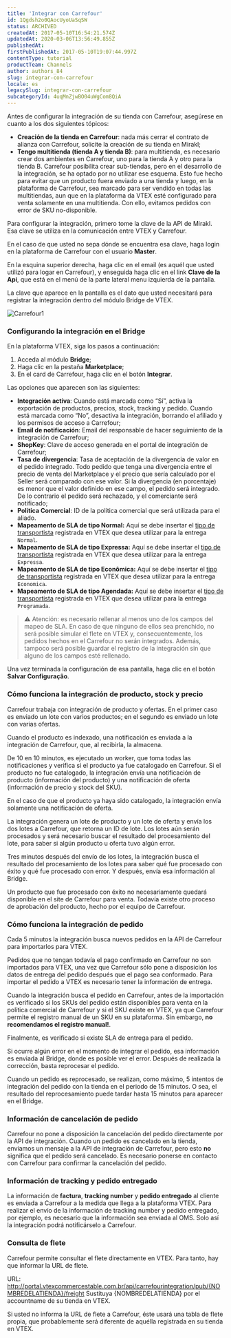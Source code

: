 ```yaml
---
title: 'Integrar con Carrefour'
id: 1Qgdsh2o0QAocUyoUaSqSW
status: ARCHIVED
createdAt: 2017-05-10T16:54:21.574Z
updatedAt: 2020-03-06T13:56:49.855Z
publishedAt: 
firstPublishedAt: 2017-05-10T19:07:44.997Z
contentType: tutorial
productTeam: Channels
author: authors_84
slug: integrar-con-carrefour
locale: es
legacySlug: integrar-con-carrefour
subcategoryId: 4uqMnZjwBO04uWgCom8QiA
---
```


Antes de configurar la integración de su tienda con Carrefour, asegúrese en cuanto a los dos siguientes tópicos:
- **Creación de la tienda en Carrefour**: nada más cerrar el contrato de alianza con Carrefour, solicite la creación de su tienda en Mirakl;
- **Tengo multitienda (tienda A y tienda B)**: para multitienda, es necesario crear dos ambientes en Carrefour, uno para la tienda A y otro para la tienda B. Carrefour posibilita crear sub-tiendas, pero en el desarrollo de la integración, se ha optado por no utilizar ese esquema. Esto fue hecho para evitar que un producto fuera enviado a una tienda y luego, en la plataforma de Carrefour, sea marcado para ser vendido en todas las multitiendas, aun que en la plataforma da VTEX esté configurado para venta solamente en una multitienda. Con ello, evitamos pedidos con error de SKU no-disponible.

Para configurar la integración, primero tome la clave de la API de Mirakl. Esa clave se utiliza en la comunicación entre VTEX y Carrefour.

En el caso de que usted no sepa dónde se encuentra esa clave, haga login en la plataforma de Carrefour con el usuario **Master**.

En la esquina superior derecha, haga clic en el email (es aquél que usted utilizó para logar en Carrefour), y enseguida haga clic en el link **Clave de la Api**, que está en el menú de la parte lateral menu izquierda de la pantalla.

La clave que aparece en la pantalla es el dato que usted necesitará para registrar la integración dentro del módulo Bridge de VTEX.

![Carrefour1](https://images.contentful.com/alneenqid6w5/3J1VMlsGsMswagSeG2y0EK/d054fac671b13f5dca7f627aa5121c97/Carrefour1.png)

### Configurando la integración en el Bridge

En la plataforma VTEX, siga los pasos a continuación:

1. Acceda al módulo **Bridge**;
2. Haga clic en la pestaña **Marketplace**;
3. En el card de Carrefour, haga clic en el botón **Integrar**.

Las opciones que aparecen son las siguientes:

- **Integración activa**: Cuando está marcada como “Sí”, activa la exportación de productos, precios, stock, tracking y pedido. Cuando está marcada como “No”, desactiva la integración, borrando el afiliado y los permisos de acceso a Carrefour;
- **Email de notificación**: Email del responsable de hacer seguimiento de la integración de Carrefour;
- **ShopKey**: Clave de acceso generada en el portal de integración de Carrefour;
- **Tasa de divergencia**: Tasa de aceptación de la divergencia de valor en el pedido integrado. Todo pedido que tenga una divergencia entre el precio de venta del Marketplace y el precio que sería calculado por el Seller será comparado con ese valor. Si la divergencia (en porcentaje) es menor que el valor definido en ese campo, el pedido será integrado. De lo contrario el pedido será rechazado, y el comerciante será notificado;
- **Política Comercial**: ID de la política comercial que será utilizada para el aliado.
- **Mapeamento de SLA de tipo Normal:** Aquí se debe insertar el [tipo de transportista](/es/tutorial/como-se-maneja-el-tipo-de-entrega) registrada en VTEX que desea utilizar para la entrega `Normal`.
- **Mapeamento de SLA de tipo Expressa:** Aquí se debe insertar el [tipo de transportista](/es/tutorial/como-se-maneja-el-tipo-de-entrega) registrada en VTEX que desea utilizar para la entrega `Expressa`.
- **Mapeamento de SLA de tipo Econômica:** Aquí se debe insertar el [tipo de transportista](/es/tutorial/como-se-maneja-el-tipo-de-entrega) registrada en VTEX que desea utilizar para la entrega `Economica`.
- **Mapeamento de SLA de tipo Agendada:** Aquí se debe insertar el [tipo de transportista](/es/tutorial/como-se-maneja-el-tipo-de-entrega) registrada en VTEX que desea utilizar para la entrega `Programada`.

>⚠️ Atención: es necesario rellenar al menos uno de los campos del mapeo de SLA. En caso de que ninguno de ellos sea prenchido, no será posible simular el flete en VTEX y, consecuentemente, los pedidos hechos en el Carrefour no serán integrados. Además, tampoco será posible guardar el registro de la integración sin que alguno de los campos esté rellenado.

Una vez terminada la configuración de esa pantalla, haga clic en el botón **Salvar Configuração**.

### Cómo funciona la integración de producto, stock y precio

Carrefour trabaja con integración de producto y ofertas. En el primer caso es enviado un lote con varios productos; en el segundo es enviado un lote con varias ofertas.

Cuando el producto es indexado, una notificación es enviada a la integración de Carrefour, que, al recibirla, la almacena.

De 10 en 10 minutos, es ejecutado un worker, que toma todas las notificaciones y verifica si el producto ya fue catalogado en Carrefour. Si el producto no fue catalogado, la integración envía una notificación de producto (información del producto) y una notificación de oferta (información de precio y stock del SKU).

En el caso de que el producto ya haya sido catalogado, la integración envía solamente una notificación de oferta.

La integración genera un lote de producto y un lote de oferta y envía los dos lotes a Carrefour, que retorna un ID de lote. Los lotes aún serán procesados y será necesario buscar el resultado del procesamiento del lote, para saber si algún producto u oferta tuvo algún error.

Tres minutos después del envío de los lotes, la integración busca el resultado del procesamiento de los lotes para saber qué fue procesado con éxito y qué fue procesado con error. Y después, envía esa información al Bridge.

Un producto que fue procesado con éxito no necesariamente quedará disponible en el site de Carrefour para venta. Todavía existe otro proceso de aprobación del producto, hecho por el equipo de Carrefour.

### Cómo funciona la integración de pedido

Cada 5 minutos la integración busca nuevos pedidos en la API de Carrefour para importarlos para VTEX.

Pedidos que no tengan todavía el pago confirmado en Carrefour no son importados para VTEX, una vez que Carrefour sólo pone a disposición los datos de entrega del pedido después que el pago sea conformado. Para importar el pedido a VTEX es necesario tener la información de entrega.

Cuando la integración busca el pedido en Carrefour, antes de la importación es verificado si los SKUs del pedido están disponibles para venta en la política comercial de Carrefour y si el SKU existe en VTEX, ya que Carrefour permite el registro manual de un SKU en su plataforma. Sin embargo, **no recomendamos el registro manual!**.

Finalmente, es verificado si existe SLA de entrega para el pedido.

Si ocurre algún error en el momento de integrar el pedido, esa información es enviada al Bridge, donde es posible ver el error. Después de realizada la corrección, basta reprocesar el pedido. 

Cuando un pedido es reprocesado, se realizan, como máximo, 5 intentos de integración del pedido con la tienda en el periodo de 15 minutos. O sea, el resultado del reprocesamiento puede tardar hasta 15 minutos para aparecer en el Bridge.

### Información de cancelación de pedido

Carrefour no pone a disposición la cancelación del pedido directamente por la API de integración. Cuando un pedido es cancelado en la tienda, enviamos un mensaje a la API de integración de Carrefour, pero esto **no** significa que el pedido será cancelado. Es necesario ponerse en contacto con Carrefour para confirmar la cancelación del pedido.

### Información de tracking y pedido entregado

La información de **factura**, **tracking number** y **pedido entregado** al cliente es enviada a Carrefour a la medida que llega a la plataforma VTEX.
Para realizar el envío de la información de tracking number y pedido entregado, por ejemplo, es necesario que la información sea enviada al OMS. Solo así la integración podrá notificárselo a Carrefour.

### Consulta de flete

Carrefour permite consultar el flete directamente en VTEX. Para tanto, hay que informar la URL de flete.

URL: http://portal.vtexcommercestable.com.br/api/carrefourintegration/pub/{NOMBREDELATIENDA}/freight
Sustituya {NOMBREDELATIENDA} por el accountname de su tienda en VTEX.

Si usted no informa la URL de flete a Carrefour, éste usará una tabla de flete propia, que probablemente será diferente de aquélla registrada en su tienda en VTEX.

